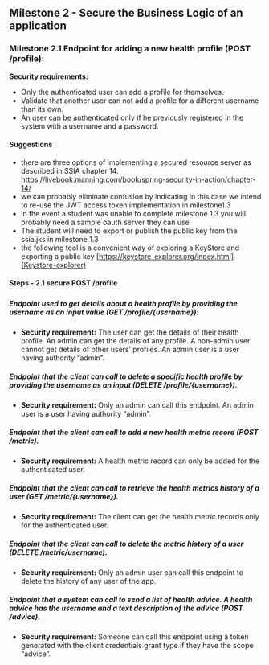 ## Milestone 2 - Secure the Business Logic of an application
 

###  Milestone 2.1  Endpoint for adding a new health profile (POST /profile):
   **Security requirements:** 
- Only the authenticated user can add a profile for themselves. 
- Validate that another user can not add a profile for a different username than its own.
- An user can be authenticated only if he previously registered in the system with a username and a password.

#### Suggestions
- there are three options of implementing a secured resource server as described in SSIA chapter 14.
 https://livebook.manning.com/book/spring-security-in-action/chapter-14/ 
- we can probably eliminate confusion by indicating in this case we intend to re-use the JWT access token implementation in milestone1.3
- in the event a student was unable to complete milestone 1.3 you will probably need a sample oauth server they can use 
- The student will need to export or publish the public key from the ssia.jks in milestone 1.3
- the following tool is a convenient way of exploring a KeyStore and exporting a public key 
   [https://keystore-explorer.org/index.html](Keystore-explorer) 

#### Steps - 2.1 secure POST /profile

 
#####  
 
 
#####  Endpoint used to get details about a health profile by providing the username as an input value (GET /profile/{username}):
*   **Security requirement:** The user can get the details of their health profile. An admin can get the details of any profile. A non-admin user cannot get details of other users’ profiles. An admin user is a user having authority “admin”.
#####  Endpoint that the client can call to delete a specific health profile by providing the username as an input (DELETE /profile/{username}).
*   **Security requirement:** Only an admin can call this endpoint. An admin user is a user having authority “admin”.
#####  Endpoint that the client can call to add a new health metric record (POST /metric). 
*   **Security requirement:** A health metric record can only be added for the authenticated user.
#####  Endpoint that the client can call to retrieve the health metrics history of a user (GET /metric/{username}). 
*   **Security requirement:** The client can get the health metric records only for the authenticated user.
#####  Endpoint that the client can call to delete the metric history of a user (DELETE /metric/username).
*   **Security requirement:** Only an admin user can call this endpoint to delete the history of any user of the app.
#####  Endpoint that a system can call to send a list of health advice. A health advice has the username and a text description of the advice (POST /advice).
*   **Security requirement:** Someone can call this endpoint using a token generated with the client credentials grant type if they have the scope “advice”.
